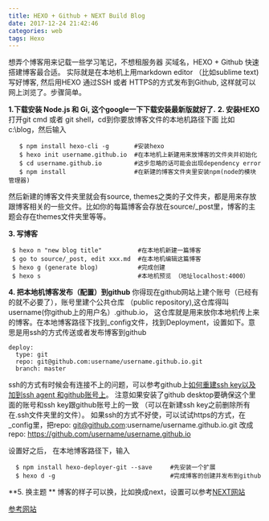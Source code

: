 ```yaml
---
title: HEXO + Github + NEXT Build Blog
date: 2017-12-24 21:42:46
categories: web
tags: Hexo
---
```


想弄个博客用来记载一些学习笔记，不想租服务器 买域名，HEXO + Github 快速搭建博客最合适。 实际就是在本地机上用markdown editor （比如sublime text) 写好博客, 然后用HEXO 通过SSH 或者 HTTPS的方式发布到Github, 这样就可以网上浏览了。步骤简单。

**1.下载安装 Node.js 和 Gi, 这个google一下下载安装最新版就好了.**
**2. 安装HEXO**
打开git cmd 或者 git shell，cd到你要放博客文件的本地机路径下面 比如c:\blog，然后输入

       $ npm install hexo-cli -g       #安装hexo        
       $ hexo init username.github.io  #在本地机上新建用来放博客的文件夹并初始化
       $ cd username.github.io         #这步忽略的话可能会出现dependency error 
       $ npm install                   #在新建的博客文件夹里安装npm(node的模块管理器)

然后新建的博客文件夹里就会有source, themes之类的子文件夹，都是用来存放跟博客相关的一些文件。比如你的每篇博客会存放在source/_post里，博客的主题会存在themes文件夹里等等。

**3. 写博客**

     $ hexo n "new blog title"          #在本地机新建一篇博客
     $ go to source/_post, edit xxx.md  #在本地机编辑这篇博客
     $ hexo g (generate blog)           #完成创建
     $ hexo s                           #本地机预览 （地址localhost:4000）

**4. 把本地机博客发布（配置）到github**
你得现在github网站上建个账号（已经有的就不必要了），账号里建个公共仓库 （public repository),这仓库得叫username(你github上的用户名）.github.io， 这仓库就是用来放你本地机传上来的博客。在本地博客路径下找到_config文件，找到Deployment，设置如下。意思是用ssh的方式传送或者发布博客到github

    deploy:
      type: git
      repo: git@github.com:username/username.github.io.git
      branch: master

ssh的方式有时候会有连接不上的问题，可以参考github上[如何重建ssh key以及加到ssh agent 和github账号上](https://help.github.com/articles/generating-a-new-ssh-key-and-adding-it-to-the-ssh-agent/)。 注意如果安装了github desktop要确保这个里面的账号和ssh key跟github账号上的一致 （可以在新建ssh key之前删除所有在.ssh文件夹里的文件）。 如果ssh的方式不好使，可以试试https的方式，在_config里，把repo: git@github.com:username/username.github.io.git 改成 repo: https://github.com/username/username.github.io

设置好之后， 在本地博客路径下，输入

      $ npm install hexo-deployer-git --save     #先安装一个扩展
      $ hexo d -g                                #完成博客的创建并发布到github

**5. 换主题 **
博客的样子可以换，比如换成next，设置可以参考[NEXT网站](http://theme-next.iissnan.com/getting-started.html)

[参考网站](http://www.wuxubj.cn/2016/08/Hexo-nexT-build-personal-blog/)

